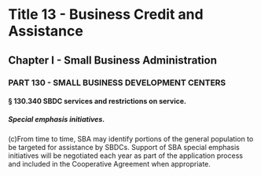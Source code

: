 
# Title 13 - Business Credit and Assistance
## Chapter I - Small Business Administration
### PART 130 - SMALL BUSINESS DEVELOPMENT CENTERS
#### § 130.340 SBDC services and restrictions on service.
##### Special emphasis initiatives.

(c)From time to time, SBA may identify portions of the general population to be targeted for assistance by SBDCs. Support of SBA special emphasis initiatives will be negotiated each year as part of the application process and included in the Cooperative Agreement when appropriate.
